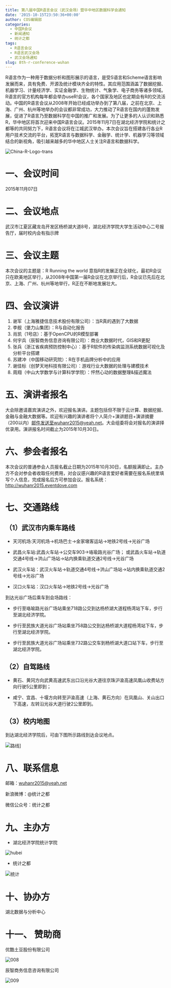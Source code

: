 ```yaml
---
title: 第八届中国R语言会议（武汉会场）暨华中地区数据科学会通知
date: '2015-10-15T23:50:36+00:00'
author: COS编辑部
categories:
  - 中国R会议
  - 新闻通知
  - 统计之都
tags:
  - R语言会议
  - R语言武汉会场
  - 武汉会场通知
slug: 8th-r-conference-wuhan
---
```


R语言作为一种用于数据分析和图形展示的语言，是受S语言和Scheme语言影响发展而来，具有免费、开源及统计模块齐全的特性。其应用范围涵盖了数据挖掘、机器学习、计量经济学、实证金融学、生物统计、气象学、电子商务等诸多领域。R语言的官方机构每年都会举办useR!会议，各个国家及地区也定期会有R的交流活动。中国的R语言会议从2008年开始已经成功举办到了第八届，之前在北京、上海、广州、杭州等地举办的会议都非常成功，大力推动了R语言在国内的蓬勃发展，促进了R语言乃至数据科学在中国的推广和发展。为了让更多的人认识和熟悉R，华中地区将首次迎来中国R语言会议。2015年11月7日在湖北经济学院和统计之都等的共同努力下，R语言会议将在江城武汉举办。本次会议旨在搭建各行各业R用户技术交流的平台，拓宽R语言与数据科学、金融学、统计学、机器学习等领域结合的新视角，吸引越来越多的华中地区人士关注R语言和数据科学。<!--more-->

![China-R-Logo-trans](https://cos.name/wp-content/uploads/2015/09/China-R-Logo-trans.png)

# 一、会议时间

2015年11月07日

# 二、会议地点

武汉市江夏区藏龙岛开发区杨桥湖大道8号，湖北经济学院大学生活动中心二号报告厅，届时校内会有指示牌

# 三、会议主题

本次会议的主题是：R Running the world 意指R的发展正在全球化，最初R会议只在欧美地区举行，从2008年中国第一届R会议在北京举行后，R会议已先后在北京、上海、广州、杭州等地举行，R正在不断地发展壮大。

# 四、会议演讲

1. 谢军（上海雅捷信息技术股份有限公司）：当R真的遇到了大数据
2. 李舰（堡力山集团）：R与自动化报告
3. 肖凯（1号店）：基于OpenCPU的R模型部署
4. 何宇兵（辰智商务信息咨询有限公司）：商业大数据时代，GIS和R更配
5. 张兵（浙江省疾病预防控制中心）：基于R软件的传染病监测系统数据可视化及分析平台搭建
6. 苏建冲（中国移动研究院）：R在手机品牌分析中的应用
7. 谢佳标（创梦天地科技有限公司）：游戏行业大数据的处理与建模技术
8. 周翔（中山大学数学与计算科学学院）：怦然心动的数据整理&描述魔法

# 五、演讲者报名

大会除邀请嘉宾演讲之外，欢迎报名演讲。主题包括但不限于云计算、数据挖掘、金融与金融大数据等。欢迎有兴趣的演讲者将个人简介+演讲题目+演讲摘要（200以内）邮件发送至wuhanr2015@yeah.net。大会组委将会对报名的演讲择优录用。演讲报名时间截止为2015年10月30日。

# 六、参会者报名

本次会议的普通参会人员报名截止日期为2015年10月30日，名额报满即止。主办方不会对参会者收取任何费用，对会议感兴趣的R语言爱好者需要在报名系统里填写个人信息，完成报名后方可参加会议。报名系统：<http://wuhanr2015.eventdove.com>

# 七、交通路线

## （1）武汉市内乘车路线

* 天河机场:天河机场→机场巴士→金家墩客运站→地铁2号线→光谷广场
    
* 武昌火车站:武昌火车站→公交车903→珞瑜路光谷广场； 或武昌火车站→轨道交通4号线→洪山广场站→站内换乘轨道交通2号线→光谷广场

* 武汉火车站：武汉火车站→轨道交通4号线→洪山广场站→站内换乘轨道交通2号线→光谷广场

* 汉口火车站：汉口火车站→地铁2号线→光谷广场
        
到达光谷广场后乘车到会场路线：
        
        
* 步行至珞喻路光谷广场站乘坐718路公交到达杨桥湖大道程杨湾站下车，步行至湖北经济学院。
         
* 步行至民族大道光谷广场站乘坐758路公交到达杨桥湖大道程杨湾站下车，步行至湖北经济学院。
          
* 步行至民族大道光谷广场站乘坐732路公交车到杨桥湖大道口站下车，步行至湖北经济学院。
         
        
        
## （2）自驾路线

* 黄石、黄冈方向武黄高速武东出口沿光谷大道往京珠沪渝高速凤凰山收费站方向行驶5公里即到；

* 咸宁、宜昌、十堰方向转至沪渝高速（上海、黄石方向）在凤凰山、关山出口下高速，左转沿光谷大道行驶2公里即到。
        
## （3）校内地图
       
到达湖北经济学院后，可由下图所示路线到达会议地点。

![路线](https://cos.name/wp-content/uploads/2015/10/路线.jpg)]

# 八、联系信息
          
邮箱：[wuhanr2015@yeah.net](mailto:wuhanr2015@yeah.net)
        
新浪微博：@统计之都
        
微信公众号：统计之都
  
# 九、主办方
        
* 湖北经济学院统计学院
        
![hubei](https://cos.name/wp-content/uploads/2015/10/hubei.jpg)      
    
* 统计之都
          
![统计](https://cos.name/wp-content/uploads/2015/10/统计.png)  
       
# 十、协办方
        
湖北数据与分析中心
        
# 十一、 赞助商
        
        
优酷土豆股份有限公司

![008](https://cos.name/wp-content/uploads/2015/10/0082.jpg)
        
 
辰智商务信息咨询有限公司

![009](https://cos.name/wp-content/uploads/2015/10/0092.jpg)

        
        
        
          
        
